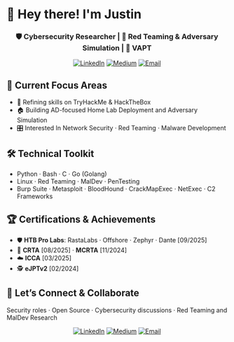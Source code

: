 # 👋 Hey there! I'm Justin
<div align="center">
  
### 🛡️ Cybersecurity Researcher | 🎯 Red Teaming & Adversary Simulation | 🔐 VAPT
  
[![LinkedIn](https://img.shields.io/badge/LinkedIn-0A66C2?style=for-the-badge&logo=linkedin&logoColor=white)](https://www.linkedin.com/in/jkt112/)
[![Medium](https://img.shields.io/badge/Medium-12100E?style=for-the-badge&logo=medium&logoColor=white)](https://justinkt.medium.com)
[![Email](https://img.shields.io/badge/Email-0078D4?style=for-the-badge&logo=microsoft-outlook&logoColor=white)](mailto:justinkombe.offsec@outlook.com)

</div>

## 🚀 Current Focus Areas
- 🧪 Refining skills on TryHackMe & HackTheBox 
- 🏠 Building AD-focused Home Lab Deployment and Adversary Simulation
- 🎛️ Interested In Network Security · Red Teaming · Malware Development

## 🛠️ Technical Toolkit
- Python · Bash · C · Go (Golang)
- Linux · Red Teaming · MalDev · PenTesting
- Burp Suite · Metasploit · BloodHound · CrackMapExec · NetExec · C2 Frameworks

## 🏆 Certifications & Achievements 
- 🛡️ **HTB Pro Labs**: RastaLabs · Offshore · Zephyr · Dante [09/2025]
- 🎯 **CRTA** [08/2025] · **MCRTA** [11/2024]
- ☁️ **ICCA** [03/2025]
- 🕵️ **eJPTv2** [02/2024]


## 🤝 Let’s Connect & Collaborate
Security roles · Open Source · Cybersecurity discussions · Red Teaming and MalDev Research

<div align="center"> 
  
[![LinkedIn](https://img.shields.io/badge/LinkedIn-0A66C2?style=for-the-badge&logo=linkedin&logoColor=white)](https://www.linkedin.com/in/jkt112/)
[![Medium](https://img.shields.io/badge/Medium-12100E?style=for-the-badge&logo=medium&logoColor=white)](https://justinkt.medium.com)
[![Email](https://img.shields.io/badge/Email-0078D4?style=for-the-badge&logo=microsoft-outlook&logoColor=white)](mailto:justinkombe.offsec@outlook.com)

</div>
